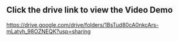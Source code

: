 ## Click the drive link to view the Video Demo
https://drive.google.com/drive/folders/1BsTud80cA0nkcArs-mLatvh_98OZNEQK?usp=sharing
